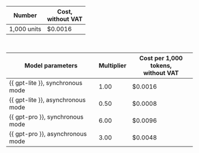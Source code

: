 | Number | Cost, <br>without VAT |
| ----- | ----- |
| 1,000 units | $0.0016 |

<br>

| Model parameters | Multiplier | Cost per 1,000 tokens, </br> without VAT |
|---------------------------------------------------------|-------|----------------------------------------|
| {{ gpt-lite }}, synchronous mode  | 1.00 | $0.0016 |
| {{ gpt-lite }}, asynchronous mode | 0.50 | $0.0008 |
| {{ gpt-pro }}, synchronous mode       | 6.00 | $0.0096 |
| {{ gpt-pro }}, asynchronous mode      | 3.00 | $0.0048 |
